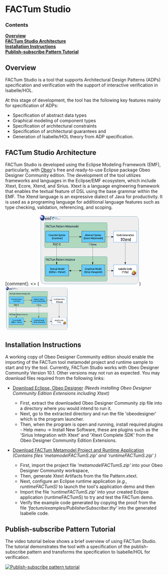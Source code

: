 # FACTum Studio
[//]: # (Architectural Design Constraints Specification and Verification)

### Contents
**[Overview](#overview)**<br>
**[FACTum Studio Architecture](#factum-studio-architecture)**<br>
**[Installation Instructions](#installation-instructions)**<br>
**[Publish-subscribe Pattern Tutorial](#publish-subscribe-pattern-tutorial)**<br>

## Overview

FACTum Studio is a tool that supports Architectural Design Patterns (ADPs) specification and verification with the support of interactive verification in Isabelle/HOL.

At this stage of development, the tool has the following key features mainly for specification of ADPs:
* Specification of abstract data types
* Graphical modeling of component types
* Specification of architectural constraints
* Specification of architectural guarantees and
* Generation of Isabelle/HOL theory from ADP specification.

## FACTum Studio Architecture
FACTum Studio is developed using the Eclipse Modeling Framework (EMF), particularly, with [Obeo](https://www.obeo.fr/en/)'s free and ready-to-use Eclipse package Obeo Designer Community edition.
The development of the tool utilizes frameworks and languages in the Eclipse/EMF ecosystem, which include Xtext, Ecore, Xtend, and Sirius.
Xtext is a language engineering framework that enables the textual feature of DSL using the base grammar within the EMF.
The Xtend language is an expressive dialect of Java for productivity.
It is used as a programing language for additional language features such as type checking, validation, referencing, and scoping.

[comment]: <> (![FACTum Studio Architecture](/docs/factumArch.png))
<img src="/docs/factumArch.png" alt="FACTum Studio Architecture" width="200"/>


## Installation Instructions

A working copy of Obeo Designer Community edition should enable the importing of the FACTum tool metamodel project and runtime sample to start and try the tool. Currently, FACTum Studio works with Obeo Designer Community Version 10.1. Other versions may not run as expected. You may download files required from the following links:

* [Download Eclipse, Obeo Designer](https://www.obeodesigner.com/en/download) *(Needs installing Obeo Designer Community Edition Extensions including Xtext)*

  * First, extract the downloaded Obeo Designer Community zip file into a directory where you would intend to run it.
  * Next, go to the extracted directory and run the file 'obeodesigner' which is the program launcher.
  * Then, when the program is open and running, install required plugins - Help menu -> Install New Software, these are plugins such as the 'Sirius Integration with Xtext' and 'Xtext Complete SDK' from the Obeo Designer Community Edition Extensions.

* [Download FACTum Metamodel Project and Runtime Application](https://goo.gl/fgZN2Y) *(Contains files 'metamodelFACTumS.zip' and 'runtimeFACTumS.zip' )*
  * First, import the project file *'metamodelFACTumS.zip'* into your Obeo Designer Community workspace,
  * Then, generate Xtext Artifacts from the file Pattern.xtext.
  * Next, configure an Eclipse runtime application *(e.g., runtimeFACTumS)* to launch the tool's application demo and then
  * Import the file *'runtimeFACTumS.zip'* into your created Eclipse application (runtimeFACTumS) to try and test the FACTum demo.
  * Verify the example code generated by copying the proof from the file *'factum/examples/PublisherSubscriber.thy'* into the generated Isabelle code.

## Publish-subscribe Pattern Tutorial

The video tutorial below shows a brief overview of using FACTum Studio. The tutorial demonstrates the tool with a specification of the publish-subscribe pattern and transforms the specification to Isabelle/HOL for verification.

[![Publish-subscribe pattern tutorial](https://img.youtube.com/vi/Q_R17k1ebDY/mqdefault.jpg)](https://youtu.be/Q_R17k1ebDY)
